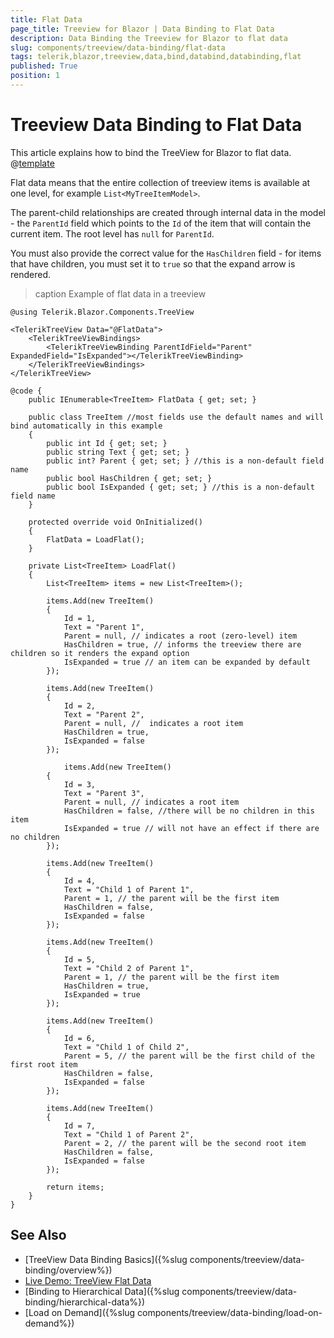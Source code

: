 ```yaml
---
title: Flat Data
page_title: Treeview for Blazor | Data Binding to Flat Data
description: Data Binding the Treeview for Blazor to flat data
slug: components/treeview/data-binding/flat-data
tags: telerik,blazor,treeview,data,bind,databind,databinding,flat
published: True
position: 1
---
```


# Treeview Data Binding to Flat Data

This article explains how to bind the TreeView for Blazor to flat data. 
@[template](/_contentTemplates/treeview/basic-example.md#data-binding-basics-link)


Flat data means that the entire collection of treeview items is available at one level, for example `List<MyTreeItemModel>`.

The parent-child relationships are created through internal data in the model - the `ParentId` field which points to the `Id` of the item that will contain the current item. The root level has `null` for `ParentId`.

You must also provide the correct value for the `HasChildren` field - for items that have children, you must set it to `true` so that the expand arrow is rendered.

>caption Example of flat data in a treeview

````CSHTML
@using Telerik.Blazor.Components.TreeView

<TelerikTreeView Data="@FlatData">
	<TelerikTreeViewBindings>
		<TelerikTreeViewBinding ParentIdField="Parent" ExpandedField="IsExpanded"></TelerikTreeViewBinding>
	</TelerikTreeViewBindings>
</TelerikTreeView>

@code {
	public IEnumerable<TreeItem> FlatData { get; set; }

	public class TreeItem //most fields use the default names and will bind automatically in this example
	{
		public int Id { get; set; }
		public string Text { get; set; }
		public int? Parent { get; set; } //this is a non-default field name
		public bool HasChildren { get; set; }
		public bool IsExpanded { get; set; } //this is a non-default field name
	}

	protected override void OnInitialized()
	{
		FlatData = LoadFlat();
	}

	private List<TreeItem> LoadFlat()
	{
		List<TreeItem> items = new List<TreeItem>();

		items.Add(new TreeItem()
		{
			Id = 1,
			Text = "Parent 1",
			Parent = null, // indicates a root (zero-level) item
			HasChildren = true, // informs the treeview there are children so it renders the expand option
			IsExpanded = true // an item can be expanded by default
		});

		items.Add(new TreeItem()
		{
			Id = 2,
			Text = "Parent 2",
			Parent = null, //  indicates a root item
			HasChildren = true, 
			IsExpanded = false
		});

			items.Add(new TreeItem()
		{
			Id = 3,
			Text = "Parent 3",
			Parent = null, // indicates a root item
			HasChildren = false, //there will be no children in this item
			IsExpanded = true // will not have an effect if there are no children
		});

		items.Add(new TreeItem()
		{
			Id = 4,
			Text = "Child 1 of Parent 1",
			Parent = 1, // the parent will be the first item
			HasChildren = false,
			IsExpanded = false
		});

		items.Add(new TreeItem()
		{
			Id = 5,
			Text = "Child 2 of Parent 1",
			Parent = 1, // the parent will be the first item
			HasChildren = true,
			IsExpanded = true
		});

		items.Add(new TreeItem()
		{
			Id = 6,
			Text = "Child 1 of Child 2",
			Parent = 5, // the parent will be the first child of the first root item
			HasChildren = false,
			IsExpanded = false
		});

		items.Add(new TreeItem()
		{
			Id = 7,
			Text = "Child 1 of Parent 2",
			Parent = 2, // the parent will be the second root item
			HasChildren = false,
			IsExpanded = false
		});

		return items;
	}
}
````


## See Also

  * [TreeView Data Binding Basics]({%slug components/treeview/data-binding/overview%})
  * [Live Demo: TreeView Flat Data](https://demos.telerik.com/blazor-ui/treeview/flat-data)
  * [Binding to Hierarchical Data]({%slug components/treeview/data-binding/hierarchical-data%})
  * [Load on Demand]({%slug components/treeview/data-binding/load-on-demand%})

